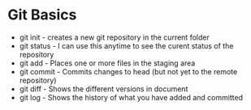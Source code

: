 # Git Basics

* git init - creates a new git repository in the current folder
* git status - I can use this anytime to see the curent status of the repository
* git add - Places one or more files in the staging area
* git commit - Commits changes to head (but not yet to the remote repository) 
* git diff - Shows the different versions in document
* git log - Shows the history of what you have added and committed
